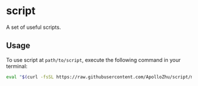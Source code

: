 # script

A set of useful scripts.

## Usage

To use script at `path/to/script`, execute the following command in your terminal:

```sh
eval "$(curl -fsSL https://raw.githubusercontent.com/ApolloZhu/script/master/path/to/script)"
```
